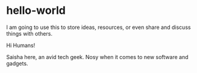 # hello-world
I am going to use this to store ideas, resources, or even share and discuss things with others.

Hi Humans!

Saisha here, an avid tech geek. Nosy when it comes to new software and gadgets.
